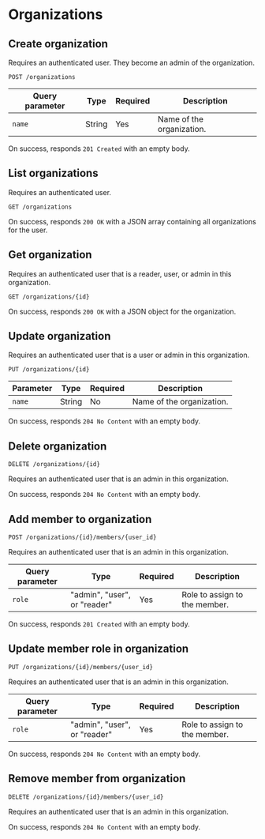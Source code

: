 # Organizations

## Create organization

Requires an authenticated user. They become an admin of the organization.

```
POST /organizations
```

| Query parameter | Type   | Required | Description               |
|-----------------|--------| -------- |---------------------------|
| `name`          | String | Yes      | Name of the organization. |

On success, responds `201 Created` with an empty body.

## List organizations

Requires an authenticated user.

```
GET /organizations
```

On success, responds `200 OK` with a JSON array containing all organizations for the user.

## Get organization

Requires an authenticated user that is a reader, user, or admin in this organization.

```
GET /organizations/{id}
```

On success, responds `200 OK` with a JSON object for the organization.

## Update organization

Requires an authenticated user that is a user or admin in this organization.

```
PUT /organizations/{id}
```

| Parameter | Type   | Required | Description               |
| --------- |--------| -------- |---------------------------|
| `name`    | String | No       | Name of the organization. |

On success, responds `204 No Content` with an empty body.

## Delete organization

```
DELETE /organizations/{id}
```

Requires an authenticated user that is an admin in this organization.

On success, responds `204 No Content` with an empty body.

## Add member to organization

```
POST /organizations/{id}/members/{user_id}
```

Requires an authenticated user that is an admin in this organization.

| Query parameter | Type                         | Required | Description                   |
|-----------------|------------------------------| -------- |-------------------------------|
| `role`          | "admin", "user", or "reader" | Yes      | Role to assign to the member. |

On success, responds `201 Created` with an empty body.

## Update member role in organization

```
PUT /organizations/{id}/members/{user_id}
```

Requires an authenticated user that is an admin in this organization.

| Query parameter | Type                         | Required | Description                   |
|-----------------|------------------------------| -------- |-------------------------------|
| `role`          | "admin", "user", or "reader" | Yes      | Role to assign to the member. |

On success, responds `204 No Content` with an empty body.

## Remove member from organization

```
DELETE /organizations/{id}/members/{user_id}
```

Requires an authenticated user that is an admin in this organization.

On success, responds `204 No Content` with an empty body.
